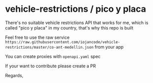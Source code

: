# vehicle-restrictions / pico y placa

There's no suitable vehicle restrictions API that works for me, which is called "pico y placa" in my country, that's why this repo is built 

Feel free to use the raw service `https://raw.githubusercontent.com/iojancode/vehicle-restrictions/master/co-ant-medellin.json` from your app

You can create proxies with `openapi.yaml` spec

If your want to contribute please create a PR

Regards,